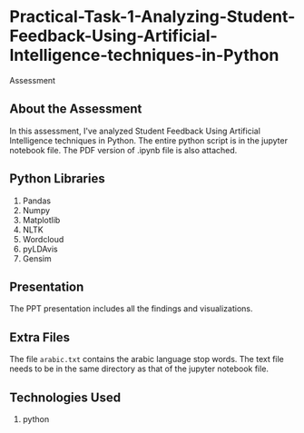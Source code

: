 # Practical-Task-1-Analyzing-Student-Feedback-Using-Artificial-Intelligence-techniques-in-Python
Assessment

## About the Assessment

In this assessment, I've analyzed Student Feedback Using Artificial Intelligence techniques in Python. The entire python script is in the jupyter notebook file. The PDF version of .ipynb file is also attached.

## Python Libraries

1. Pandas
2. Numpy
3. Matplotlib
4. NLTK
5. Wordcloud
6. pyLDAvis
7. Gensim

## Presentation

The PPT presentation includes all the findings and visualizations.

## Extra Files

The file `arabic.txt` contains the arabic language stop words. The text file needs to be in the same directory as that of the jupyter notebook file.


## Technologies Used

1. python
